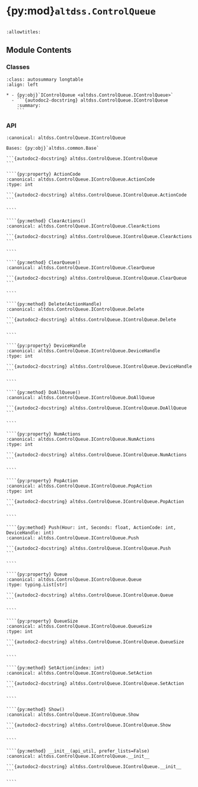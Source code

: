 # {py:mod}`altdss.ControlQueue`

```{py:module} altdss.ControlQueue
```

```{autodoc2-docstring} altdss.ControlQueue
:allowtitles:
```

## Module Contents

### Classes

````{list-table}
:class: autosummary longtable
:align: left

* - {py:obj}`IControlQueue <altdss.ControlQueue.IControlQueue>`
  - ```{autodoc2-docstring} altdss.ControlQueue.IControlQueue
    :summary:
    ```
````

### API

`````{py:class} IControlQueue(api_util, prefer_lists=False)
:canonical: altdss.ControlQueue.IControlQueue

Bases: {py:obj}`altdss.common.Base`

```{autodoc2-docstring} altdss.ControlQueue.IControlQueue
```

````{py:property} ActionCode
:canonical: altdss.ControlQueue.IControlQueue.ActionCode
:type: int

```{autodoc2-docstring} altdss.ControlQueue.IControlQueue.ActionCode
```

````

````{py:method} ClearActions()
:canonical: altdss.ControlQueue.IControlQueue.ClearActions

```{autodoc2-docstring} altdss.ControlQueue.IControlQueue.ClearActions
```

````

````{py:method} ClearQueue()
:canonical: altdss.ControlQueue.IControlQueue.ClearQueue

```{autodoc2-docstring} altdss.ControlQueue.IControlQueue.ClearQueue
```

````

````{py:method} Delete(ActionHandle)
:canonical: altdss.ControlQueue.IControlQueue.Delete

```{autodoc2-docstring} altdss.ControlQueue.IControlQueue.Delete
```

````

````{py:property} DeviceHandle
:canonical: altdss.ControlQueue.IControlQueue.DeviceHandle
:type: int

```{autodoc2-docstring} altdss.ControlQueue.IControlQueue.DeviceHandle
```

````

````{py:method} DoAllQueue()
:canonical: altdss.ControlQueue.IControlQueue.DoAllQueue

```{autodoc2-docstring} altdss.ControlQueue.IControlQueue.DoAllQueue
```

````

````{py:property} NumActions
:canonical: altdss.ControlQueue.IControlQueue.NumActions
:type: int

```{autodoc2-docstring} altdss.ControlQueue.IControlQueue.NumActions
```

````

````{py:property} PopAction
:canonical: altdss.ControlQueue.IControlQueue.PopAction
:type: int

```{autodoc2-docstring} altdss.ControlQueue.IControlQueue.PopAction
```

````

````{py:method} Push(Hour: int, Seconds: float, ActionCode: int, DeviceHandle: int)
:canonical: altdss.ControlQueue.IControlQueue.Push

```{autodoc2-docstring} altdss.ControlQueue.IControlQueue.Push
```

````

````{py:property} Queue
:canonical: altdss.ControlQueue.IControlQueue.Queue
:type: typing.List[str]

```{autodoc2-docstring} altdss.ControlQueue.IControlQueue.Queue
```

````

````{py:property} QueueSize
:canonical: altdss.ControlQueue.IControlQueue.QueueSize
:type: int

```{autodoc2-docstring} altdss.ControlQueue.IControlQueue.QueueSize
```

````

````{py:method} SetAction(index: int)
:canonical: altdss.ControlQueue.IControlQueue.SetAction

```{autodoc2-docstring} altdss.ControlQueue.IControlQueue.SetAction
```

````

````{py:method} Show()
:canonical: altdss.ControlQueue.IControlQueue.Show

```{autodoc2-docstring} altdss.ControlQueue.IControlQueue.Show
```

````

````{py:method} __init__(api_util, prefer_lists=False)
:canonical: altdss.ControlQueue.IControlQueue.__init__

```{autodoc2-docstring} altdss.ControlQueue.IControlQueue.__init__
```

````

`````

